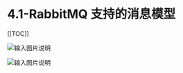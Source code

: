 # 4.1-RabbitMQ 支持的消息模型

[[TOC]]

![输入图片说明](https://tva1.sinaimg.cn/large/008i3skNgy1gwwb8880g0j31oi0u0gqn.jpg "屏幕截图.png")

![输入图片说明](https://tva1.sinaimg.cn/large/008i3skNgy1gwwb88u81sj31oi0u0gqn.jpg "屏幕截图.png")